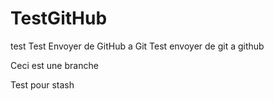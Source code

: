# TestGitHub
test
Test Envoyer de GitHub a Git 
Test envoyer de git a github

Ceci est une branche

Test pour stash 
